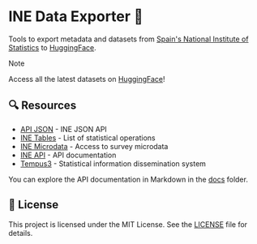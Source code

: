 # INE Data Exporter 📁

Tools to export metadata and datasets from [Spain's National Institute of Statistics](https://www.ine.es) to [HuggingFace](https://huggingface.co/datasets/davidgasquez/ine).

> [!NOTE]  
> Access all the latest datasets on [HuggingFace](https://huggingface.co/datasets/davidgasquez/ine)!

## 🔍 Resources

- [API JSON](https://www.ine.es/dyngs/DAB/index.htm?cid=1099) - INE JSON API
- [INE Tables](https://www.ine.es/dyngs/INEbase/listaoperaciones.htm) - List of statistical operations
- [INE Microdata](https://www.ine.es/dyngs/INEbase/es/operacion.htm?c=Estadistica_C&cid=1254736176918&menu=resultados&idp=1254735976595) - Access to survey microdata
- [INE API](https://www.ine.es/dyngs/DataLab/es/manual.html?cid=1259945948443) - API documentation
- [Tempus3](https://www.ine.es/dyngs/IOE/es/operacion.htm?numinv=30714) - Statistical information dissemination system

You can explore the API documentation in Markdown in the [docs](docs) folder.

## 📝 License

This project is licensed under the MIT License. See the [LICENSE](LICENSE) file for details.
